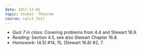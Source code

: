 ```yaml
---
date: 2017-12-01
topic: Stokes' Theorem
course: calc3_fa17
---
```


- *Quiz 7 in class*: Covering problems from 4.4 and Stewart 16.9.
- *Reading*: Section 4.5, see also Stewart Chapter 16.8.
- *Homework*: (4.5) #14, 15, (Stewart 16.8) #2, 7.

